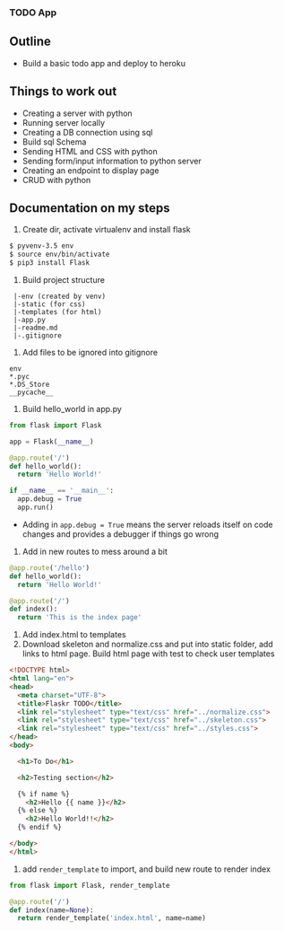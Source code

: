 ### TODO App

## Outline

- Build a basic todo app and deploy to heroku

## Things to work out

- Creating a server with python
- Running server locally
- Creating a DB connection using sql
- Build sql Schema
- Sending HTML and CSS with python
- Sending form/input information to python server
- Creating an endpoint to display page
- CRUD with python


## Documentation on my steps

1. Create dir, activate virtualenv and install flask

  ```sh
  $ pyvenv-3.5 env
  $ source env/bin/activate
  $ pip3 install Flask
  ```

1. Build project structure

  ```
   |-env (created by venv)
   |-static (for css)
   |-templates (for html)
   |-app.py
   |-readme.md
   |-.gitignore
  ```

1. Add files to be ignored into gitignore

  ```
  env
  *.pyc
  *.DS_Store
  __pycache__
  ```

1. Build hello_world in app.py

  ```py
  from flask import Flask

  app = Flask(__name__)

  @app.route('/')
  def hello_world():
    return 'Hello World!'

  if __name__ == '__main__':
    app.debug = True
    app.run()
  ```

  - Adding in ```app.debug = True``` means the server reloads itself on code changes and provides a debugger if things go wrong

1. Add in new routes to mess around a bit

  ```py
  @app.route('/hello')
  def hello_world():
    return 'Hello World!'

  @app.route('/')
  def index():
    return 'This is the index page'
  ```

1. Add index.html to templates
1. Download skeleton and normalize.css and put into static folder, add links to html page. Build html page with test to check user templates

  ```html
  <!DOCTYPE html>
  <html lang="en">
  <head>
    <meta charset="UTF-8">
    <title>Flaskr TODO</title>
    <link rel="stylesheet" type="text/css" href="../normalize.css">
    <link rel="stylesheet" type="text/css" href="../skeleton.css">
    <link rel="stylesheet" type="text/css" href="../styles.css">
  </head>
  <body>

    <h1>To Do</h1>

    <h2>Testing section</h2>

    {% if name %}
      <h2>Hello {{ name }}</h2>
    {% else %}
      <h2>Hello World!!</h2>
    {% endif %}

  </body>
  </html>
  ```
1. add ```render_template``` to import, and build new route to render index

```py
from flask import Flask, render_template
```

```py
@app.route('/')
def index(name=None):
  return render_template('index.html', name=name)
```

